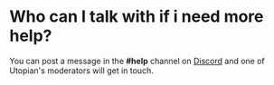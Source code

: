 # Who can I talk with if i need more help?

You can post a message in the **#help** channel on [Discord](https://discord.gg/UCvqCsx) and one of Utopian's moderators will get in touch.
